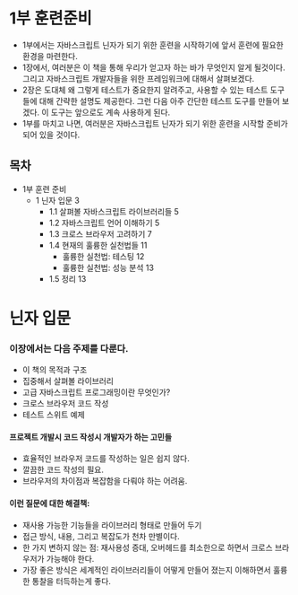 # 1부 훈련준비
- 1부에서는 자바스크립트 닌자가 되기 위한 훈련을 시작하기에 앞서 훈련에 필요한 환경을 마련한다.
- 1장에서, 여러분은 이 책을 통해 우리가 얻고자 하는 바가 무엇인지 알게 될것이다. 그리고 자바스크립트 개발자들을 위한 프레임워크에 대해서 살펴보겠다.
- 2장은 도대체 왜 그렇게 테스트가 중요한지 알려주고, 사용할 수 있는 테스트 도구들에 대해 간략한 설명도 제공한다. 그런 다음 아주 간단한 테스트 도구를 만들어 보겠다. 이 도구는 앞으로도 계속 사용하게 된다.
- 1부를 마치고 나면, 여러분은 자바스크립트 닌자가 되기 위한 훈련을 시작할 준비가 되어 있을 것이다.

## 목차
- 1부 훈련 준비
  - 1 닌자 입문 3
    - 1.1 살펴볼 자바스크립트 라이브러리들 5
    - 1.2 자바스크립트 언어 이해하기 5
    - 1.3 크로스 브라우저 고려하기 7
    - 1.4 현재의 훌륭한 실천법들 11
      - 훌륭한 실천법: 테스팅 12
      - 훌륭한 실천법: 성능 분석 13
    - 1.5 정리 13

# 닌자 입문
### 이장에서는 다음 주제를 다룬다.
- 이 책의 목적과 구조
- 집중해서 살펴볼 라이브러리
- 고급 자바스크립트 프로그래밍이란 무엇인가?
- 크로스 브라우저 코드 작성
- 테스트 스위트 예제

#### 프로젝트 개발시 코드 작성시 개발자가 하는 고민들
- 효율적인 브라우저 코드를 작성하는 일은 쉽지 않다.
- 깔끔한 코드 작성의 필요.
- 브라우저의 차이점과 복잡함을 다뤄야 하는 어려움.

#### 이런 질문에 대한 해결책:
- 재사용 가능한 기능들을 라이브러리 형태로 만들어 두기
- 접근 방식, 내용, 그리고 복잡도가 천차 만별이다.
- 한 가지 변하지 않는 점: 재사용성 증대, 오버헤드를 최소한으로 하면서 크로스 브라우저가 가능해야 한다.
- 가장 좋은 방식은 세계적인 라이브러리들이 어떻게 만들어 졌는지 이해하면서 훌륭한 통찰을 터득하는게 좋다.